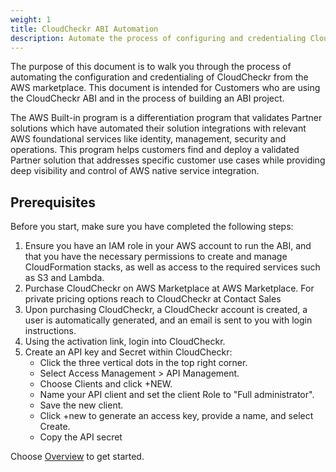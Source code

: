 ```yaml
---
weight: 1
title: CloudCheckr ABI Automation
description: Automate the process of configuring and credentialing CloudCheckr from the AWS marketplace
---
```


The purpose of this document is to walk you through the process of automating the configuration and credentialing of CloudCheckr from the AWS marketplace. This document is intended for Customers who are using the CloudCheckr ABI and in the process of building an ABI project.

The AWS Built-in program is a differentiation program that validates Partner solutions which have automated their solution integrations with relevant AWS foundational services like identity, management, security and operations. This program helps customers find and deploy a validated Partner solution that addresses specific customer use cases while providing deep visibility and control of AWS native service integration.

## Prerequisites

Before you start, make sure you have completed the following steps:

1. Ensure you have an IAM role in your AWS account to run the ABI, and that you have the necessary permissions to create and manage CloudFormation stacks, as well as access to the required services such as S3 and Lambda.
2. Purchase CloudCheckr on AWS Marketplace at AWS Marketplace. For private pricing options reach to CloudCheckr at Contact Sales
3. Upon purchasing CloudCheckr, a CloudCheckr account is created, a user is automatically generated, and an email is sent to you with login instructions.
4. Using the activation link, login into CloudCheckr.
5. Create an API key and Secret within CloudCheckr:
   - Click the three vertical dots in the top right corner.
   - Select Access Management > API Management.
   - Choose Clients and click +NEW.
   - Name your API client and set the client Role to "Full administrator".
   - Save the new client.
   - Click +new to generate an access key, provide a name, and select Create.
   - Copy the API secret

Choose [Overview](/overview/index.html) to get started.
